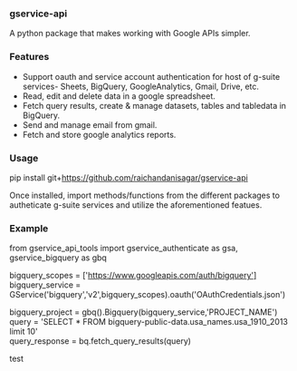### gservice-api
A python package that makes working with Google APIs simpler.

### Features
- Support oauth and service account authentication for host of g-suite services- Sheets, BigQuery, GoogleAnalytics, Gmail, Drive, etc. <br>
- Read, edit and delete data in a google spreadsheet. <br>
- Fetch query results, create & manage datasets, tables and tabledata in BigQuery. <br>
- Send and manage email from gmail.<br>
- Fetch and store google analytics reports.<br>


### Usage
pip install git+https://github.com/raichandanisagar/gservice-api

Once installed, import methods/functions from the different packages to autheticate g-suite services and utilize the aforementioned featues.


### Example

from gservice_api_tools import gservice_authenticate as gsa, gservice_bigquery as gbq

bigquery_scopes = ['https://www.googleapis.com/auth/bigquery']<br>
bigquery_service = GService('bigquery','v2',bigquery_scopes).oauth('OAuthCredentials.json')

bigquery_project = gbq().Bigquery(bigquery_service,'PROJECT_NAME')<br>
query = 'SELECT * FROM bigquery-public-data.usa_names.usa_1910_2013 limit 10'<br>
query_response = bq.fetch_query_results(query)


test